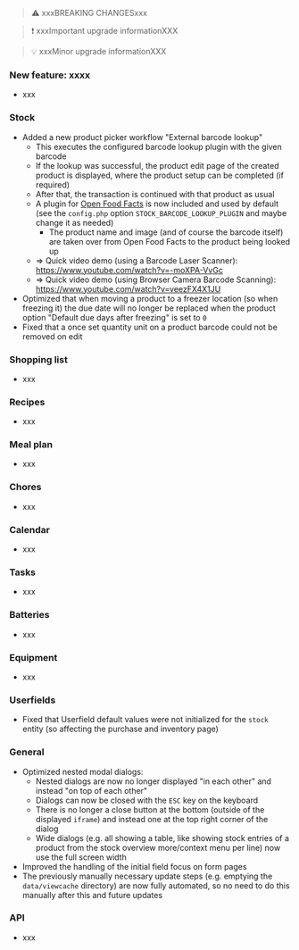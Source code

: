 > ⚠️ xxxBREAKING CHANGESxxx

> ❗ xxxImportant upgrade informationXXX

> 💡 xxxMinor upgrade informationXXX

### New feature: xxxx

- xxx

### Stock

- Added a new product picker workflow "External barcode lookup"
  - This executes the configured barcode lookup plugin with the given barcode
  - If the lookup was successful, the product edit page of the created product is displayed, where the product setup can be completed (if required)
  - After that, the transaction is continued with that product as usual
  - A plugin for [Open Food Facts](https://world.openfoodfacts.org/) is now included and used by default (see the `config.php` option `STOCK_BARCODE_LOOKUP_PLUGIN` and maybe change it as needed)
    - The product name and image (and of course the barcode itself) are taken over from Open Food Facts to the product being looked up
  - => Quick video demo (using a Barcode Laser Scanner): https://www.youtube.com/watch?v=-moXPA-VvGc
  - => Quick video demo (using Browser Camera Barcode Scanning): https://www.youtube.com/watch?v=veezFX4X1JU
- Optimized that when moving a product to a freezer location (so when freezing it) the due date will no longer be replaced when the product option "Default due days after freezing" is set to `0`
- Fixed that a once set quantity unit on a product barcode could not be removed on edit

### Shopping list

- xxx

### Recipes

- xxx

### Meal plan

- xxx

### Chores

- xxx

### Calendar

- xxx

### Tasks

- xxx

### Batteries

- xxx

### Equipment

- xxx

### Userfields

- Fixed that Userfield default values were not initialized for the `stock` entity (so affecting the purchase and inventory page)

### General

- Optimized nested modal dialogs:
  - Nested dialogs are now no longer displayed "in each other" and instead "on top of each other"
  - Dialogs can now be closed with the `ESC` key on the keyboard
  - There is no longer a close button at the bottom (outside of the displayed `iframe`) and instead one at the top right corner of the dialog
  - Wide dialogs (e.g. all showing a table, like showing stock entries of a product from the stock overview more/context menu per line) now use the full screen width
- Improved the handling of the initial field focus on form pages
- The previously manually necessary update steps (e.g. emptying the `data/viewcache` directory) are now fully automated, so no need to do this manually after this and future updates

### API

- xxx
